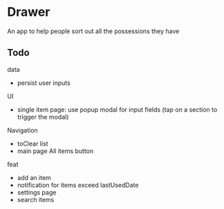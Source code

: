 # Drawer

An app to help people sort out all the possessions they have

## Todo

data

- persist user inputs

UI

- single item page: use popup modal for input fields (tap on a section to trigger the modal)

Navigation

- toClear list
- main page All items button

feat

- add an item
- notification for items exceed lastUsedDate
- settings page
- search items
